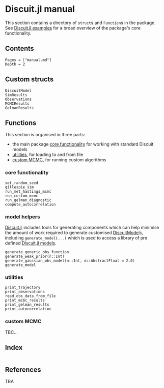 # Discuit.jl manual

This section contains a directory of `struct`s and `Function`s in the package. See [Discuit.jl examples](@ref) for a broad overview of the package's core functionality.

## Contents

```@contents
Pages = ["manual.md"]
Depth = 2
```

## Custom structs

```@docs
DiscuitModel
SimResults
Observations
MCMCResults
GelmanResults
```

## Functions

This section is organised in three parts:
- the main package [core functionality](@ref) for working with standard Discuit models
- [utilities](@ref), for loading to and from file
- [custom MCMC](@ref), for running custom algorithms

### core functionality

```@docs
set_random_seed
gillespie_sim
run_met_hastings_mcmc
run_custom_mcmc
run_gelman_diagnostic
compute_autocorrelation
```

### model helpers

[Discuit.jl](@ref) includes tools for generating components which can help minimise the amount of work required to generate customised [DiscuitModel](@ref)s, including `generate_model(...)` which is used to access a library of pre defined [Discuit.jl models](@ref).

```@docs
generate_generic_obs_function
generate_weak_prior(n::Int)
generate_gaussian_obs_model(n::Int, σ::AbstractFloat = 2.0)
generate_model
```

### utilities

```@docs
print_trajectory
print_observations
read_obs_data_from_file
print_mcmc_results
print_gelman_results
print_autocorrelation
```

### custom MCMC

TBC...

## Index

```@index
```

## References

TBA
